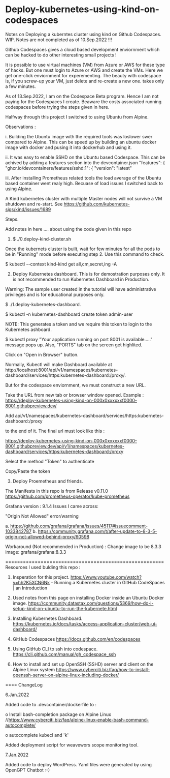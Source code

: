 # Deploy-kubernetes-using-kind-on-codespaces
Notes on Deploying a kuberntes cluster using kind on Github Codespaces.
WIP. Notes are not completed as of 10.Sep.2022 !!!

Github Codespaces gives a cloud based development enviornment which can be hacked 
to do other interesting small projects !

It is possible to use virtual machines (VM) from Azure or AWS for these type of hacks. But one must login to Azure or AWS and create the VMs. Here we get one-click enviornment for experementing. The beauty with codespace is, if you screw-up your VM, just delete and re-create a new one. takes only a few minutes.

As of 13.Sep.2022, I am on the Codespace Beta program. Hence I am not paying for the Codespaces I create. Beaware the costs associated running codespaces before trying the steps given in here.


Halfway through this project I switched to using Ubuntu from Alpine. 

Observations :

i. Building the Ubuntu image with the required tools was loslower swer compared to Alpine.
This can be speed up by building an ubuntu docker image with docker and pusing it into dockerhub and using it.

ii. It was easy to enable SSHD on the Ubuntu based Codespace. This can be achived by adding a features section into the devcontainer.json
 "features": {
      "ghcr.io/devcontainers/features/sshd:1": {
          "version": "latest"


iii. After installing Prometheus related tools the load average of the Ubuntu based container went realy high. Becuase of load issues I switched back to using Alpine.




A Kind kubernetes cluster with multiple Master nodes will not survive a VM shutdown and re-start. See https://github.com/kubernetes-sigs/kind/issues/1689


Steps.

Add notes in here .... about using the code given in this repo

1. $ ./0.deploy-kind-cluster.sh

Once the kubernets cluster is built, wait for few minutes for all the pods to be in "Running" mode before executing step 2.  Use this command to check.

$ kubectl  --context kind-kind get all,cm,secret,ing -A


2. Deploy Kubernetes dashboard.
This is for demostration purposes only. It is not recommended to run Kubernetes Dashboard in Production.

Warning: The sample user created in the tutorial will have administrative privileges and is for educational purposes only.

$ ./1.deploy-kubernetes-dashboard.

$ kubectl -n kubernetes-dashboard create token admin-user

NOTE: This generates a token and we require this token to login to the Kubernetes ashboard.

$ kubectl proxy
"Your application running on port 8001 is available....." message pops up. Also, "PORTS" tab on the screen get highlited.

Click on "Open in Browser" button.

Normally, Kubectl will make Dashboard available at http://localhost:8001/api/v1/namespaces/kubernetes-dashboard/services/https:kubernetes-dashboard:/proxy/.

But for the codespace enviornment, we must construct a new URL.

Take the URL from new tab or browser window opened.
Example : https://deploy-kubernetes-using-kind-on-000x0xxxxxxf0000-8001.githubpreview.dev/

Add 
api/v1/namespaces/kubernetes-dashboard/services/https:kubernetes-dashboard:/proxy


to the end of it. The
final url must look like this :

https://deploy-kubernetes-using-kind-on-000x0xxxxxxf0000-8001.githubpreview.dev/api/v1/namespaces/kubernetes-dashboard/services/https:kubernetes-dashboard:/proxy

Select the method "Token" to authenticate

Copy/Paste the token 

3. Deploy Proemetheus and friends.

The Manifests in this repo is from Release v0.11.0
https://github.com/prometheus-operator/kube-prometheus

Grafana version : 9.1.4
Issues I came across: 

"Origin Not Allowed" error/warning

a. https://github.com/grafana/grafana/issues/45117#issuecomment-1033842787
b. https://community.grafana.com/t/after-update-to-8-3-5-origin-not-allowed-behind-proxy/60598

Workaround (Not recommended in Production) : Change image to be 8.3.3
           image: grafana/grafana:8.3.3
           


======================================================
Resources I used bulding this repo :

1. Insperation for this project.
https://www.youtube.com/watch?v=hh2K5XCN6Nk - Running a Kubernetes cluster in GitHub CodeSpaces | an Introduction

2. Used notes from this page on installing Docker inside an Ubuntu Docker image.
https://community.datastax.com/questions/5369/how-do-i-setup-kind-on-ubuntu-to-run-the-kubernete.html

3. Installing Kubernetes Dashboard.
https://kubernetes.io/docs/tasks/access-application-cluster/web-ui-dashboard/

4. GitHub Codespaces
https://docs.github.com/en/codespaces

5. Using GitHub CLI to ssh into codespace.
https://cli.github.com/manual/gh_codespace_ssh

6. How to install and set up OpenSSH (SSHD) server and client on the Alpine Linux system
https://www.cyberciti.biz/faq/how-to-install-openssh-server-on-alpine-linux-including-docker/

====
ChangeLog

6.Jan.2022

Added code to .devcontainer/dockerfile to :
  
  o Install bash-completion package on Alpine Linux     //https://www.cyberciti.biz/faq/alpine-linux-enable-bash-command-autocomplete/

  o autocomplete kubecl and 'k'

Added deployment script for weavewors scope monitoring tool.

7.Jan.2022

Added code to deploy WordPress. Yaml files were generated by using OpenGPT Chatbot :-)

